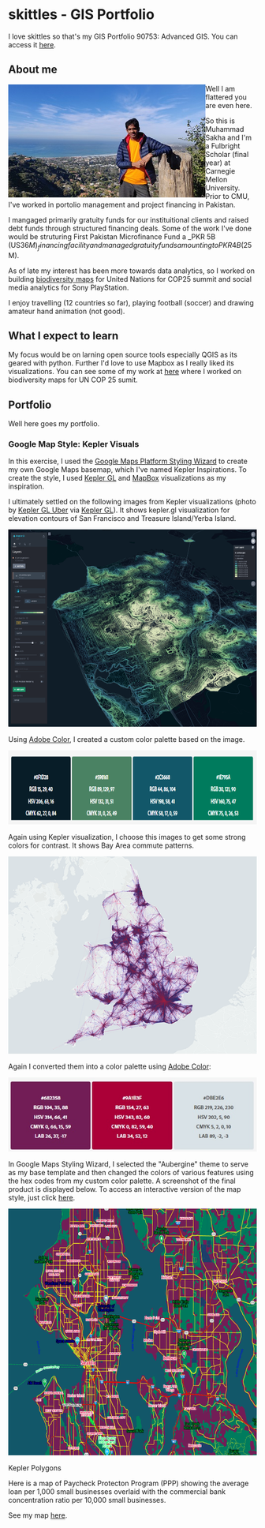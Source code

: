 # skittles - GIS Portfolio
I love skittles so that's my GIS Portfolio 90753: Advanced GIS. You can access it [here](https://muhammadasakha.github.io/skittles/).

## About me
<img align="left" src="https://github.com/muhammadasakha/skittles/blob/master/images/IMG_20181226_132106.jpg"> Well I am flattered you are even here. <br/>

So this is Muhammad Sakha and I'm a Fulbright Scholar (final year) at Carnegie Mellon University. Prior to CMU, I've worked in portolio management and project financing in Pakistan. <br/>

I mangaged primarily gratuity funds for our instituitional clients and raised debt funds through structured financing deals. Some of the work I've done would be struturing First Pakistan Microfinance Fund a _PKR 5B (US$36M)_ financing facility and managed gratuity funds amounting to PKR 4B ($25M). <br/>

As of late my interest has been more towards data analytics, so I worked on building [biodiversity maps](https://www.unbiodiversitylab.org/) for United Nations for COP25 summit and social media analytics for Sony PlayStation. <br/>

I enjoy travelling (12 countries so far), playing football (soccer) and drawing amateur hand animation (not good).

## What I expect to learn
My focus would be on larning open source tools especially QGIS as its geared with python. Further I'd love to use Mapbox as I really liked its visualizations. You can see some of my work at [here](https://www.unbiodiversitylab.org/) where I worked on biodiversity maps for UN COP 25 sumit. 

## Portfolio
Well here goes my portfolio.

### Google Map Style: Kepler Visuals
In this exercise, I used the [Google Maps Platform Styling Wizard](https://mapstyle.withgoogle.com/) to create my own Google Maps basemap, which I've named Kepler Inspirations. To create the style, I used [Kepler GL](https://kepler.gl/) and [MapBox](https://www.mapbox.com/) visualizations as my inspiration.

I ultimately settled on the following images from Kepler visualizations (photo by [Kepler GL Uber](https://github.com/muhammadasakha/skittles/blob/master/images/image4-3.png?raw=true) via [Kepler GL](https://kepler.gl)). It shows  kepler.gl visualization for elevation contours of San Francisco and Treasure Island/Yerba Island.

<p align="center">
<img width="600" height="400" src="https://github.com/muhammadasakha/skittles/blob/master/images/image4-3.png?raw=true">
</p>

Using [Adobe Color](https://color.adobe.com/create/image), I created a custom color palette based on the image. 

<p align="center">
<img width="800" height="150" src="https://github.com/muhammadasakha/skittles/blob/master/images/Color1.png?raw=true">
</p>

Again using Kepler visualization, I choose this images to get some strong colors for contrast. It shows Bay Area commute patterns.
<p align="center">
<img width="600" height="400" src="https://github.com/muhammadasakha/skittles/blob/master/images/lines-s.png?raw=true">
</p>

Again I converted them into a color palette using [Adobe Color](https://color.adobe.com/create/image):
<p align="center">
<img width="600" height="150" src="https://github.com/muhammadasakha/skittles/blob/master/images/Color2.jpg?raw=true">
</p>

In Google Maps Styling Wizard, I selected the "Aubergine" theme to serve as my base template and then changed the colors of various features using the hex codes from my custom color palette. A screenshot of the final product is displayed below. To access an interactive version of the map style, just click [here](https://muhammadasakha.github.io/skittles/MapView.html).

<p align="center">
<img width="900" height="500" src="https://raw.githubusercontent.com/muhammadasakha/skittles/master/images/Map_final.bmp">
</p>

Kepler Polygons

Here is a map of Paycheck Protecton Program (PPP) showing the average loan per 1,000 small businesses overlaid with the commercial bank concentration ratio per 10,000 small businesses. 

See my map [here](https://github.com/muhammadasakha/skittles/blob/master/images/kepler.gl.html).
